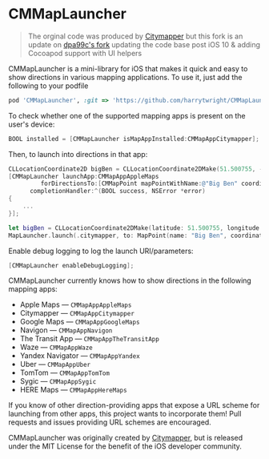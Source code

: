 CMMapLauncher
=============
> The orginal code was produced by [Citymapper](https://github.com/citymapper/CMMapLauncher) but this fork is an update on [dpa99c's fork](https://github.com/dpa99c/CMMapLauncher) updating the code base post iOS 10 & adding Cocoapod support with UI helpers

CMMapLauncher is a mini-library for iOS that makes it quick and easy to show directions in various mapping applications.  To use it, just add the following to your podfile 
```ruby
pod 'CMMapLauncher', :git => 'https://github.com/harrytwright/CMMapLauncher.git'
```

To check whether one of the supported mapping apps is present on the user's device:

```objectivec
BOOL installed = [CMMapLauncher isMapAppInstalled:CMMapAppCitymapper];
```

Then, to launch into directions in that app:

```objectivec
CLLocationCoordinate2D bigBen = CLLocationCoordinate2DMake(51.500755, -0.124626);
[CMMapLauncher launchApp:CMMapAppAppleMaps 
         forDirectionsTo:[CMMapPoint mapPointWithName:@"Big Ben" coordinate:bigBen] 
      completionHandler:^(BOOL success, NSError *error) 
{
    ...
}];
```

```swift
let bigBen = CLLocationCoordinate2DMake(latitude: 51.500755, longitude: -0.124626)
MapLauncher.launch(.citymapper, to: MapPoint(name: "Big Ben", coordinate: bigBen))
```

Enable debug logging to log the launch URI/parameters:

```objectivec
[CMMapLauncher enableDebugLogging];
```

CMMapLauncher currently knows how to show directions in the following mapping apps:

* Apple Maps &mdash; `CMMapAppAppleMaps`
* Citymapper &mdash; `CMMapAppCitymapper`
* Google Maps &mdash; `CMMapAppGoogleMaps`
* Navigon &mdash; `CMMapAppNavigon`
* The Transit App &mdash; `CMMapAppTheTransitApp`
* Waze &mdash; `CMMapAppWaze`
* Yandex Navigator &mdash; `CMMapAppYandex`
* Uber &mdash; `CMMapAppUber`
* TomTom &mdash; `CMMapAppTomTom`
* Sygic &mdash; `CMMapAppSygic`
* HERE Maps &mdash; `CMMapAppHereMaps`

If you know of other direction-providing apps that expose a URL scheme for launching from other apps, this project wants to incorporate them!  Pull requests and issues providing URL schemes are encouraged.

CMMapLauncher was originally created by [Citymapper](http://citymapper.com), but is released under the MIT License for the benefit of the iOS developer community.
